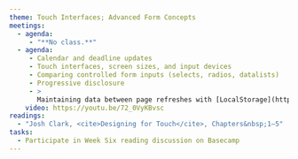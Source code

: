 ```yaml
---
theme: Touch Interfaces; Advanced Form Concepts
meetings:
  - agenda:
     - "**No class.**"
  - agenda:
     - Calendar and deadline updates
     - Touch interfaces, screen sizes, and input devices
     - Comparing controlled form inputs (selects, radios, datalists)
     - Progressive disclosure
     - >
       Maintaining data between page refreshes with [LocalStorage](https://developer.mozilla.org/en-US/docs/Web/API/Window/localStorage)
    video: https://youtu.be/72_0VyKBvsc
readings:
  - "Josh Clark, <cite>Designing for Touch</cite>, Chapters&nbsp;1–5"
tasks:
  - Participate in Week Six reading discussion on Basecamp
---
```

